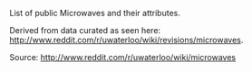 List of public Microwaves and their attributes.

Derived from data curated as seen here: http://www.reddit.com/r/uwaterloo/wiki/revisions/microwaves.

Source: http://www.reddit.com/r/uwaterloo/wiki/microwaves
